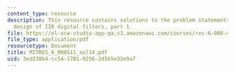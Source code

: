 ```yaml
---
content_type: resource
description: This resource contains solutions to the problem statements related to
  design of IIR digital filters, part 1.
file: https://ol-ocw-studio-app-qa.s3.amazonaws.com/courses/res-6-008-digital-signal-processing-spring-2011/3ed238b4cc54178192562d565e32e9a7_MITRES_6_008S11_sol14.pdf
file_type: application/pdf
resourcetype: Document
title: MITRES_6_008S11_sol14.pdf
uid: 3ed238b4-cc54-1781-9256-2d565e32e9a7
---
```

